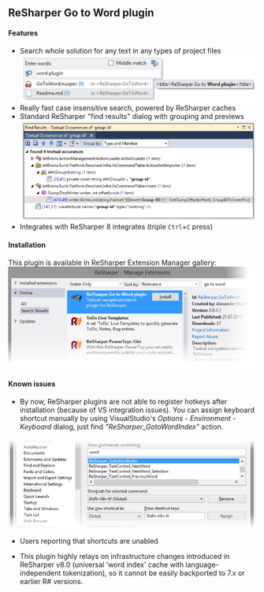 ReSharper Go to Word plugin
---------------------------

#### Features

* Search whole solution for any text in any types of project files
![navigation](/Content/navigation.png)
* Really fast case insensitive search, powered by ReSharper caches
* Standard ReSharper "find results" dialog with grouping and previews
![occurances](/Content/occurances.png)
* Integrates with ReSharper 8 integrates (triple `Ctrl`+`C` press)

#### Installation

This plugin is available in ReSharper Extension Manager gallery:
![occurances](/Content/manager.png)

#### Known issues

* By now, ReSharper plugins are not able to register hotkeys after installation
(because of VS integration issues). You can assign keyboard shortcut manually
by using VisualStudio's *Options* - *Environment* - *Keyboard* dialog,
just find *"ReSharper_GotoWordIndex"* action.

![hotkeys](/Content/hotkeys.png)

* Users reporting that shortcuts are unabled 

* This plugin highly relays on infrastructure changes introduced in ReSharper v8.0
(universal 'word index' cache with language-independent tokenization),
so it cannot be easily backported to 7.x or earlier R# versions.